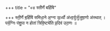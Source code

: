 +++
title = "०४ स्तीर्णे बर्हिषि"

+++
स्ती॒र्णे ब॒र्हिषि॑ समिधा॒ने अ॒ग्ना ऊ॒र्ध्वो अ॑ध्व॒र्युर्जु॑जुषा॒णो अ॑स्थात् ।  
पर्य॒ग्निः प॑शु॒पा न होता॑ त्रिवि॒ष्ट्ये॑ति प्र॒दिव॑ उरा॒णः ॥